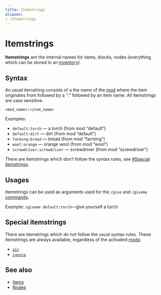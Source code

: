 ```yaml
---
title: Itemstrings
aliases:
- /Itemstrings
---
```


# Itemstrings


**Itemstrings** are the internal names for items, blocks, nodes (everything which can be stored in an [inventory](/for-players/inventory)).

Syntax
------

An usual itemstring consists of a the name of the [mod](/for-players/mods) where the item originates from followed by a “:” followed by an item name. All itemstrings are case sensitive.

```
<mod_name>:<item_name>

```


Examples:

*   `default:torch` — a torch (from mod “default”)
*   `default:dirt` — dirt (from mod “default”)
*   `farming:bread` — bread (from mod “farming”)
*   `wool:orange` — orange wool (from mod “wool”)
*   `screwdriver:screwdriver` — screwdriver (from mod “screwdriver”)

There are itemstrings which don’t follow the syntax rules, see [#Special itemstrings](#special-itemstrings).

Usages
------

Itemstrings can be used as arguments used for the `/give` and `/giveme` [commands](/server/commands).

Example: `/giveme default:torch`—give yourself a torch

Special itemstrings
-------------------

There are itemstrings which do not follow the usual syntax rules. These itemstrings are always available, regardless of the activated [mods](/for-players/mods):

*   [`air`](/for-players/nodes/#air)
*   [`ignore`](/for-players/nodes/#ignore)

See also
--------

*   [Items](/for-players/items)
*   [Nodes](/for-players/nodes)
